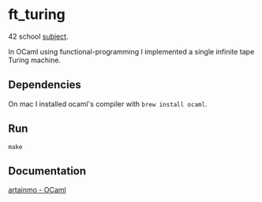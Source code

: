 # ft_turing
42 school [subject](https://cdn.intra.42.fr/pdf/pdf/60874/en.subject.pdf).

In OCaml using functional-programming I implemented a single infinite tape Turing machine.

## Dependencies
On mac I installed ocaml's compiler with `brew install ocaml`.

## Run
```
make
```

## Documentation
[artainmo - OCaml](https://github.com/artainmo/general-programming/tree/main/languages/OCaml)
